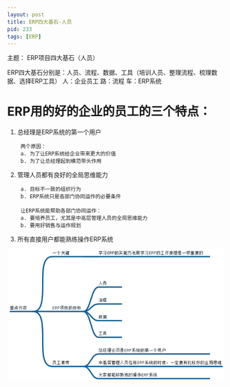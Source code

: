 ```yaml
---
layout: post
title: ERP四大基石-人员
pid: 233
tags: [ERP]
---
```


主题： ERP项目四大基石（人员）

ERP四大基石分别是：人员、流程、数据、工具（培训人员、整理流程、梳理数据、选择ERP工具）
	人：企业员工
	路：流程
	车：ERP系统


# ERP用的好的企业的员工的三个特点：

1. 总经理是ERP系统的第一个用户

        两个原因：
        a. 为了让ERP系统给企业带来更大的价值
        b. 为了让总经理起到模范带头作用

2. 管理人员都有良好的全局思维能力

		a. 目标不一致的组织行为
		b. ERP系统只是各部门协同运作的必要条件

		让ERP系统能帮助各部门协同运作：
		a. 要培养员工，尤其是中高层管理人员的全局思维能力
		b. 要用好销售与运作规划

3. 所有直接用户都能熟练操作ERP系统


![](/uploads/2017/03/23-01.png)
